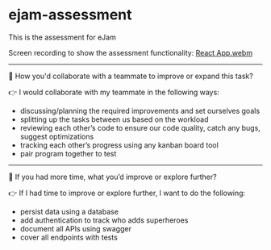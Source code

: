 # ejam-assessment

This is the assessment for eJam

Screen recording to show the assessment functionality:
[React App.webm](https://github.com/user-attachments/assets/4605b5e6-1b19-42a3-9fcb-5b4ef95576e9)

<hr>

🤔 How you'd collaborate with a teammate to improve or expand this task?

👉 I would collaborate with my teammate in the following ways: 
- discussing/planning the required improvements and set ourselves goals
- splitting up the tasks between us based on the workload
- reviewing each other’s code to ensure our code quality, catch any bugs, suggest optimizations
- tracking each other’s progress using any kanban board tool 
- pair program together to test

<hr>
🤔 If you had more time, what you’d improve or explore further?

👉 If I had time to improve or explore further, I want to do the following:

- persist data using a database
- add authentication to track who adds superheroes
- document all APIs using swagger
- cover all endpoints with tests



